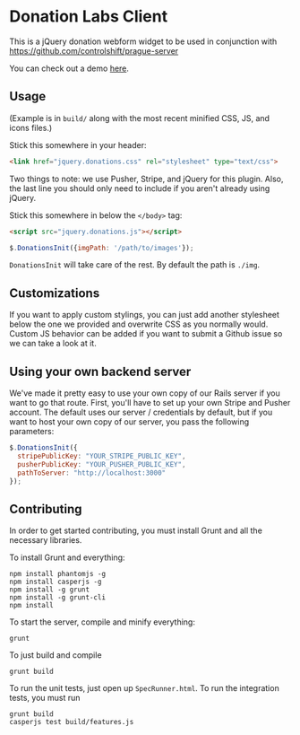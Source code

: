 Donation Labs Client
======

This is a jQuery donation webform widget to be used in conjunction with https://github.com/controlshift/prague-server

You can check out a demo [here](http://www.changesprout.com/prague-client/).

## Usage

(Example is in `build/` along with the most recent minified CSS, JS, and icons files.)

Stick this somewhere in your header:

```html
<link href="jquery.donations.css" rel="stylesheet" type="text/css">
```

Two things to note: we use Pusher, Stripe, and jQuery for this plugin. Also, the last line you should only need to include if you aren't already using jQuery.

Stick this somewhere in below the `</body>` tag:

```html
<script src="jquery.donations.js"></script>
```

```javascript
$.DonationsInit({imgPath: '/path/to/images'});
```

`DonationsInit` will take care of the rest. By default the path is `./img`.

## Customizations

If you want to apply custom stylings, you can just add another stylesheet below the one we provided and overwrite CSS as you normally would. Custom JS behavior can be added if you want to submit a Github issue so we can take a look at it. 

## Using your own backend server

We've made it pretty easy to use your own copy of our Rails server if you want to go that route. First, you'll have to set up your own Stripe and Pusher account. The default uses our server / credentials by default, but if you want to host your own copy of our server, you pass the following parameters:

```javascript
$.DonationsInit({
  stripePublicKey: "YOUR_STRIPE_PUBLIC_KEY",
  pusherPublicKey: "YOUR_PUSHER_PUBLIC_KEY",
  pathToServer: "http://localhost:3000"
});
```

## Contributing

In order to get started contributing, you must install Grunt and all the necessary libraries.

To install Grunt and everything:

    npm install phantomjs -g
    npm install casperjs -g
    npm install -g grunt
    npm install -g grunt-cli
    npm install

To start the server, compile and minify everything:

```
grunt
```

To just build and compile

```
grunt build
```

To run the unit tests, just open up `SpecRunner.html`. To run the integration tests, you must run

```
grunt build
casperjs test build/features.js
```
